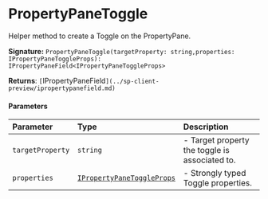 # PropertyPaneToggle

Helper method to create a Toggle on the PropertyPane.

**Signature:** ``PropertyPaneToggle(targetProperty: string,properties: IPropertyPaneToggleProps): IPropertyPaneField<IPropertyPaneToggleProps>``

**Returns**: `[`IPropertyPaneField<IPropertyPaneToggleProps>`](../sp-client-preview/ipropertypanefield.md)`



#### Parameters


| Parameter	   | Type    | Description |
|:-------------|:---------------|:------------|
| `targetProperty`    | `string` | - Target property the toggle is associated to. |
| `properties`    | [`IPropertyPaneToggleProps`](../sp-client-preview/ipropertypanetoggleprops.md) | - Strongly typed Toggle properties. |

